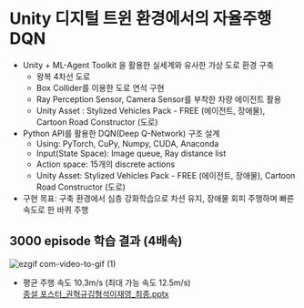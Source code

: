 # Unity 디지털 트윈 환경에서의 자율주행 DQN
<ul>
  <li>
    Unity + ML-Agent Toolkit 을 활용한 실세계와 유사한 가상 도로 환경 구축
    <ul>
      <li>
        왕복 4차선 도로
      </li>
      <li>
        Box Collider를 이용한 도로 연석 구현
      </li>
      <li>
        Ray Perception Sensor, Camera Sensor를 부착한 차량 에이전트 활용
      </li>
      <li>
        Unity Asset :  Stylized Vehicles Pack - FREE (에이전트, 장애물), Cartoon Road Constructor (도로)
      </li>
    </ul>
  </li>
  <li>
    Python API를 활용한 DQN(Deep Q-Network) 구조 설계
    <ul>
      <li>
        Using: PyTorch, CuPy, Numpy, CUDA, Anaconda
      </li>
      <li>
        Input(State Space): Image queue, Ray distance list
      </li>
      <li>
        Action space: 15개의 discrete actions
      </li>
      <li>
        Unity Asset: Stylized Vehicles Pack - FREE (에이전트, 장애물), Cartoon Road Constructor (도로)
      </li>
    </ul>
  </li>
  <li>
    구현 목표: 구축 환경에서 심층 강화학습으로 차션 유지, 장애물 회피 주행하며 빠른 속도로 한 바퀴 주행
  </li>
</ul>


## 3000 episode 학습 결과 (4배속)   
![ezgif com-video-to-gif (1)](https://github.com/dd-jero/Autonomous-driving-DQN-Deep-Q-Network-in-Unity-digital-twin-environment/assets/107921434/81b610aa-012a-4ddc-8270-60d290a572ba)   
- 평균 주행 속도 10.3m/s (최대 가능 속도 12.5m/s)   
[종설 포스터_권혁규김형석이재영_최종.pptx](https://github.com/dd-jero/Comprehensive-Information-and-Communication-Design/files/11925421/_._.pptx)
